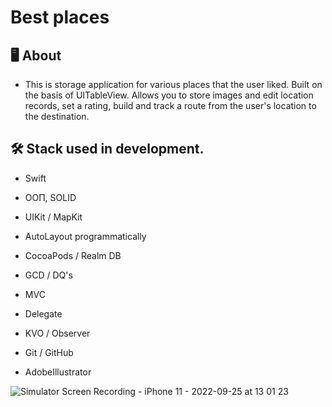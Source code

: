 # Best places 

## 🖥 About
- This is storage application for various places that the user liked. Built on the basis of UITableView.
Allows you to store images and edit location records, set a rating, build and track a route from the user's location to the destination.

## 🛠 Stack used in development.

- Swift
- ООП, SOLID

- UIKit / MapKit
- AutoLayout programmatically

- CocoaPods / Realm DB
- GCD / DQ's
- MVC
- Delegate
- KVO / Observer
- Git / GitHub

- AdobeIllustrator 

![Simulator Screen Recording - iPhone 11 - 2022-09-25 at 13 01 23](https://user-images.githubusercontent.com/91027381/192138047-451f7a93-5cbf-4cbd-b9ac-972a4fca1849.gif)
